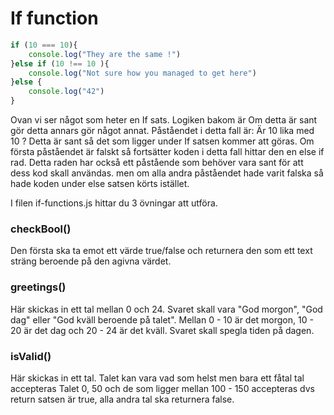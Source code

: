 # If function 


```javascript
if (10 === 10){
    console.log("They are the same !")
}else if (10 !== 10 ){
    console.log("Not sure how you managed to get here")
}else {
    console.log("42")
}
```

Ovan vi ser något som heter en If sats. Logiken bakom är Om detta är sant gör
detta annars gör något annat. Påståendet i detta fall är: Är 10 lika med 10 ?
Detta är sant så det som ligger under If satsen kommer att göras. Om första
påståendet är falskt så fortsätter koden i detta fall hittar den en 
else if rad. Detta raden har också ett påstående som behöver vara sant för 
att dess kod skall användas. men om alla andra
påståendet hade varit falska så hade koden under else satsen körts istället.

I filen if-functions.js hittar du 3 övningar att utföra. 

### checkBool()

Den första ska ta emot ett värde true/false och returnera den 
som ett text sträng beroende på den agivna värdet.

### greetings()

Här skickas in ett tal mellan 0 och 24. Svaret skall vara "God morgon", 
"God dag" eller "God kväll beroende på talet". Mellan 0 - 10 är det morgon,
10 - 20 är det dag och 20 - 24 är det kväll. Svaret skall spegla tiden på dagen.

### isValid()

Här skickas in ett tal. Talet kan vara vad som helst men bara ett fåtal tal accepteras
Talet 0, 50 och de som ligger mellan 100 - 150 accepteras dvs return satsen är true,
alla andra tal ska returnera false. 

